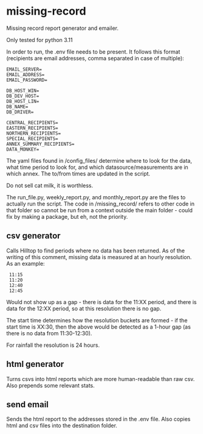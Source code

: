 # missing-record
Missing record report generator and emailer.

Only tested for python 3.11

In order to run, the .env file needs to be present. It follows this format (recipients are email addresses, comma 
separated in case of multiple):

```
EMAIL_SERVER=
EMAIL_ADDRESS=
EMAIL_PASSWORD=

DB_HOST_WIN=
DB_DEV_HOST=
DB_HOST_LIN=
DB_NAME=
DB_DRIVER=

CENTRAL_RECIPIENTS=
EASTERN_RECIPIENTS=
NORTHERN_RECIPIENTS=
SPECIAL_RECIPIENTS=
ANNEX_SUMMARY_RECIPIENTS=
DATA_MONKEY=
```

The yaml files found in  /config_files/ determine where to look for the data, what time period to look for, and 
which datasource/measurements are in which annex. The to/from times are updated in the script.

Do not sell cat milk, it is worthless.

The run_file.py, weekly_report.py, and monthly_report.py are the files to actually run the script.
The code in /missing_record/ refers to other code in that folder so cannot be run from a context outside the main 
folder - could fix by making a package, but eh, not the priority.

## csv generator
Calls Hilltop to find periods where no data has been returned.
As of the writing of this comment, missing data is measured at an hourly resolution.
As an example:

```
 11:15
 11:20
 12:40
 12:45
```

Would not show up as a gap - there is data for the 11:XX period, and there is data for the 12:XX period, so at this 
resolution there is no gap.

The start time determines how the resolution buckets are formed - if the start time is XX:30, then the above would 
be detected as a 1-hour gap (as there is no data from 11:30-12:30).

For rainfall the resolution is 24 hours.

## html generator
Turns csvs into html reports which are more human-readable than raw csv.
Also prepends some relevant stats.

## send email
Sends the html report to the addresses stored in the .env file.
Also copies html and csv files into the destination folder.

